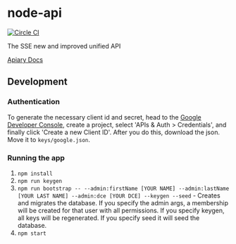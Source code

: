 # node-api

[![Circle CI](https://circleci.com/gh/rit-sse/node-api.svg?style=svg&circle-token=50819f36da32c91bfd2df83ccae75175c0ff9a6e)](https://circleci.com/gh/rit-sse/node-api)

The SSE new and improved unified API

[Apiary Docs](http://docs.sse.apiary.io)

## Development

### Authentication
To generate the necessary client id and secret, head to the [Google Developer Console](https://console.developers.google.com/project), create a project, select 'APIs & Auth > Credentials', and finally click 'Create a new Client ID'.  After you do this, download the json.  Move it to `keys/google.json`.


### Running the app
1. `npm install`
2. `npm run keygen`
3. `npm run bootstrap -- --admin:firstName [YOUR NAME] --admin:lastName [YOUR LAST NAME] --admin:dce [YOUR DCE] --keygen --seed` - Creates and migrates the
database. If you specify the admin args, a membership will be created for that
user with all permissions. If you specify keygen, all keys will be regenerated.
If you specify seed it will seed the database.
4. `npm start`
